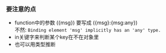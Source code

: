 ### 要注意的点
- function中的参数 ({msg}) 要写成 ({msg}:{msg:any})  
不然:  `Binding element 'msg' implicitly has an 'any' type.`
- in关键字来判断某个key在不在对象里
- 也可以用类型推断
